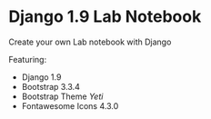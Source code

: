 # Django 1.9 Lab Notebook

Create your own Lab notebook with Django

Featuring:
* Django 1.9
* Bootstrap 3.3.4
* Bootstrap Theme *Yeti*
* Fontawesome Icons 4.3.0